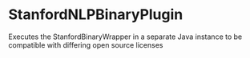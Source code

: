StanfordNLPBinaryPlugin
=======================

Executes the StanfordBinaryWrapper in a separate Java instance to be compatible with differing open source licenses
